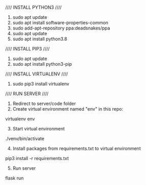 ////         INSTALL PYTHON3          ////
1. sudo apt update
2. sudo apt install software-properties-common
3. sudo add-apt-repository ppa:deadsnakes/ppa
4. sudo apt update
5. sudo apt install python3.8


////         INSTALL PIP3          ////
1. sudo apt update
2. sudo apt install python3-pip


////         INSTALL VIRTUALENV          ////
1. sudo pip3 install virtualenv


////         RUN SERVER          ////
1. Redirect to server/code folder
2. Create virtual environment named "env" in this repo:

  virtualenv env

3. Start virtual environment

  ./venv/bin/activate

4. Install packages from requirements.txt to virtual environment

  pip3 install -r requirements.txt

5. Run server

  flask run
